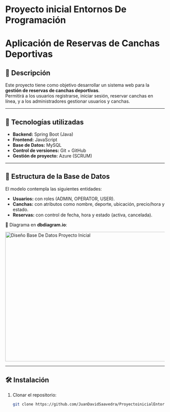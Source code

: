 # Proyecto inicial Entornos De Programación

# Aplicación de Reservas de Canchas Deportivas

## 📌 Descripción
Este proyecto tiene como objetivo desarrollar un sistema web para la **gestión de reservas de canchas deportivas**.  
Permitirá a los usuarios registrarse, iniciar sesión, reservar canchas en línea, y a los administradores gestionar usuarios y canchas.

---

## 🚀 Tecnologías utilizadas
- **Backend:** Spring Boot (Java)
- **Frontend:** JavaScript
- **Base de Datos:** MySQL
- **Control de versiones:** Git + GitHub
- **Gestión de proyecto:** Azure (SCRUM)

---

## 📂 Estructura de la Base de Datos
El modelo contempla las siguientes entidades:

- **Usuarios:** con roles (ADMIN, OPERATOR, USER).  
- **Canchas:** con atributos como nombre, deporte, ubicación, precio/hora y estado.  
- **Reservas:** con control de fecha, hora y estado (activa, cancelada).  

📎 Diagrama en **dbdiagram.io**:  

<img width="941" height="408" alt="Diseño Base De Datos Proyecto Inicial" src="https://github.com/user-attachments/assets/0114139a-a11d-41e6-9d71-3a09bbfd2513" />

---

## 🛠 Instalación
1. Clonar el repositorio:
   ```bash
   git clone https://github.com/JuanDavidSaavedra/ProyectoinicialEntornosDeProgramacion.git

